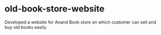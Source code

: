 # old-book-store-website
Developed a website for Anand Book store on which customer can sell and buy old books easily.
